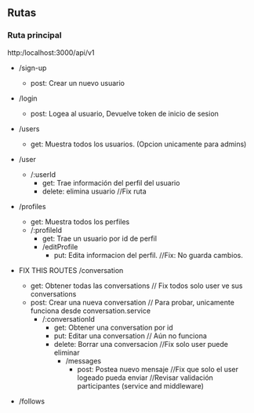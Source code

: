 ## Rutas

### Ruta principal
 http:/localhost:3000/api/v1

- /sign-up
    - post: Crear un nuevo usuario
      
- /login
    - post: Logea al usuario, Devuelve token de inicio de sesion

- /users
    - get: Muestra todos los usuarios. (Opcion unicamente para admins)

- /user
    - /:userId
        - get: Trae información del perfil del usuario
        - delete: elimina usuario //Fix ruta
- /profiles 
    - get: Muestra todos los perfiles
    - /:profileId 
        - get: Trae un usuario por id de perfil
        - /editProfile
            - put: Edita informacion del perfil. //Fix: No guarda cambios. 
- FIX THIS ROUTES /conversation
    - get: Obtener todas las conversations // Fix todos solo user ve sus conversations
    - post: Crear una nueva conversation // Para probar, unicamente funciona desde conversation.service
        - /:conversationId
            - get: Obtener una conversation por id
            - put: Editar una conversation // Aún no funciona
            - delete: Borrar una conversacion //Fix solo user puede eliminar
                - /messages
                    - post: Postea nuevo mensaje //Fix que solo el user logeado pueda enviar //Revisar validación participantes (service and middleware)

- /follows